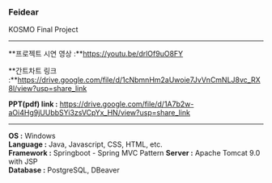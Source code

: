 ### Feidear
KOSMO Final Project

---

**프로젝트 시연 영상 :**https://youtu.be/drlOf9uO8FY

**간트차트 링크 :**https://drive.google.com/file/d/1cNbmnHm2aUwoie7JvVnCmNLJ8vc_RX8l/view?usp=share_link

**PPT(pdf) link :** https://drive.google.com/file/d/1A7b2w-aOi4Hg9jUUbbSYi3zsVCpYx_HN/view?usp=share_link

---

**OS :** Windows  
**Language :** Java, Javascript, CSS, HTML, etc.  
**Framework :** Springboot - Spring MVC Pattern
**Server :** Apache Tomcat 9.0 with JSP  
**Database :** PostgreSQL, DBeaver


